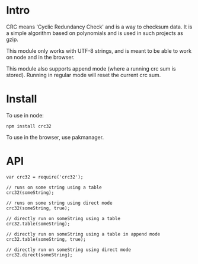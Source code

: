 Intro
=====

CRC means 'Cyclic Redundancy Check' and is a way to checksum data. It is a simple algorithm based on polynomials and is used in such projects as gzip.

This module only works with UTF-8 strings, and is meant to be able to work on node and in the browser.

This module also supports append mode (where a running crc sum is stored). Running in regular mode will reset the current crc sum.

Install
=======

To use in node:

`npm install crc32`

To use in the browser, use pakmanager.

API
===

    var crc32 = require('crc32');

	// runs on some string using a table
	crc32(someString);

	// runs on some string using direct mode
	crc32(someString, true);

	// directly run on someString using a table
	crc32.table(someString);

	// directly run on someString using a table in append mode
	crc32.table(someString, true);

	// directly run on someString using direct mode
	crc32.direct(someString);
